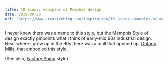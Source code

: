 ```yaml
---
title: 10 iconic examples of Memphis design
date: 2019-09-26
url: 'https://www.creativebloq.com/inspiration/10-iconic-examples-of-memphis-design'
---
```

I never knew there was a name to this style, but the Memphis Style of design exactly pinpoints what I think of early-mid 90s industrial design. Near where I grew up in the 90s there was a mall that opened up, <a href="https://en.wikipedia.org/wiki/Ontario_Mills">Ontario Mills</a>, that embodied this style.

(See also, <a href="https://www.are.na/evan-collins-1522646491/factory-pomo">Factory Pomo</a> style)
